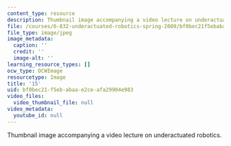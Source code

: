 ```yaml
---
content_type: resource
description: Thumbnail image accompanying a video lecture on underactuated robotics.
file: /courses/6-832-underactuated-robotics-spring-2009/bf0bec21f5ebabaae2ceafa29904e983_15.jpg
file_type: image/jpeg
image_metadata:
  caption: ''
  credit: ''
  image-alt: ''
learning_resource_types: []
ocw_type: OCWImage
resourcetype: Image
title: '15'
uid: bf0bec21-f5eb-abaa-e2ce-afa29904e983
video_files:
  video_thumbnail_file: null
video_metadata:
  youtube_id: null
---
```

Thumbnail image accompanying a video lecture on underactuated robotics.

